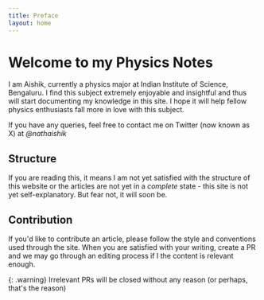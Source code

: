 ```yaml
---
title: Preface
layout: home
---
```


# Welcome to my Physics Notes

I am Aishik, currently a physics major at Indian Institute of Science, Bengaluru. I find this subject extremely enjoyable and insightful and thus will start documenting my knowledge in this site. I hope it will help fellow physics enthusiasts fall more in love with this subject.

If you have any queries, feel free to contact me on Twitter (now known as X) at *@nathaishik*

## Structure

If you are reading this, it means I am not yet satisfied with the structure of this website or the articles are not yet in a *complete* state - this site is not yet self-explanatory. But fear not, it will soon be.

## Contribution

If you'd like to contribute an article, please follow the style and conventions used through the site. When you are satisfied with your writing, create a PR and we may go through an editing process if I the content is relevant enough.

{: .warning}
Irrelevant PRs will be closed without any reason (or perhaps, that's the reason)
